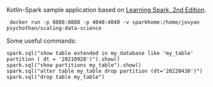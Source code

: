 Kotlin-Spark sample application based on [Learning Spark, 2nd Edition](https://github.com/databricks/LearningSparkV2.git).

```
 docker run -p 8888:8888 -p 4040:4040 -v sparkhome:/home/jovyan psychothan/scaling-data-science
```

Some useful commands:

```
spark.sql("show table extended in my_database like 'my_table' partition ( dt = '20210928')").show()
spark.sql("show partitions my_table").show()
spark.sql("alter table my_table drop partition (dt='20220430')")
spark.sql("drop table my_table")
```
